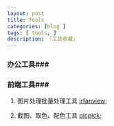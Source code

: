 ```yaml
---
layout: post
title: Tools
categories: [blog ]
tags: [ tools, ]
description: 「工具收藏」
---
```




### 办公工具###

### 前端工具###

1. 图片处理批量处理工具
   [irfanview]({http://www.irfanview.com/);

2. 截图、取色、配色工具
   [picpick](http://ngwin.com/picpick/download);


